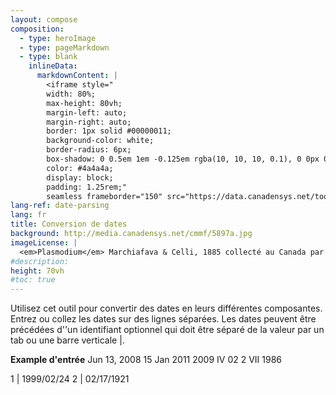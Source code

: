 ```yaml
---
layout: compose
composition:
  - type: heroImage
  - type: pageMarkdown
  - type: blank
    inlineData: 
      markdownContent: |
        <iframe style="
        width: 80%;
        max-height: 80vh;
        margin-left: auto;
        margin-right: auto;
        border: 1px solid #00000011;
        background-color: white;
        border-radius: 6px;
        box-shadow: 0 0.5em 1em -0.125em rgba(10, 10, 10, 0.1), 0 0px 0 1px rgba(10, 10, 10, 0.02);
        color: #4a4a4a;
        display: block;
        padding: 1.25rem;"
        seamless frameborder="150" src="https://data.canadensys.net/tools/dates" height = '790' width="1370" scrolling='yes' ></iframe> 
lang-ref: date-parsing
lang: fr
title: Conversion de dates
background: http://media.canadensys.net/cmmf/5897a.jpg
imageLicense: |
  <em>Plasmodium</em> Marchiafava & Celli, 1885 collecté au Canada par McNeil, Raymond, [Cercle des Mycologues de Montréal](https://www.gbif.org/occurrence/1135067379)
#description:
height: 70vh
#toc: true
---
```


Utilisez cet outil pour convertir des dates en leurs différentes composantes. Entrez ou collez les dates sur des lignes séparées. Les dates peuvent être précédées d''un identifiant optionnel qui doit être séparé de la valeur par un tab ou une barre verticale |.

**Example d'entrée** 
Jun 13, 2008 
15 Jan 2011 
2009 IV 02 
2 VII 1986 
 
1 | 1999/02/24 
2 | 02/17/1921

<div id="app-container"></div>
 
 <script>
// Get a reference to the app container
const appContainer = document.getElementById('app-container');

// API endpoint URL
const apiUrl = 'https://data.canadensys.net/tools/dates.json';

// Fetch data from the API
fetch(apiUrl)
  .then(data => {
    return data.json();
  })
  .then(results => {
    console.log(results.iso8601)
  });
  



  // .then(response => response.json())
  // .then(data => {
    // Process the data and update the app container's content
    // appContainer.innerHTML = `<h2>${data.title}</h2><p>${data.description}</p>`;
  // })
  // .catch(error => {
    // console.error('Error fetching data:', error);
  // });
</script>
